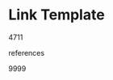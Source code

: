 <!--{@template.comment}}-->

# Link Template

<!--{{id:pattern:"%s"}}-->
4711

references

<!--{{reference.id:pattern:"%s"}}-->
9999
